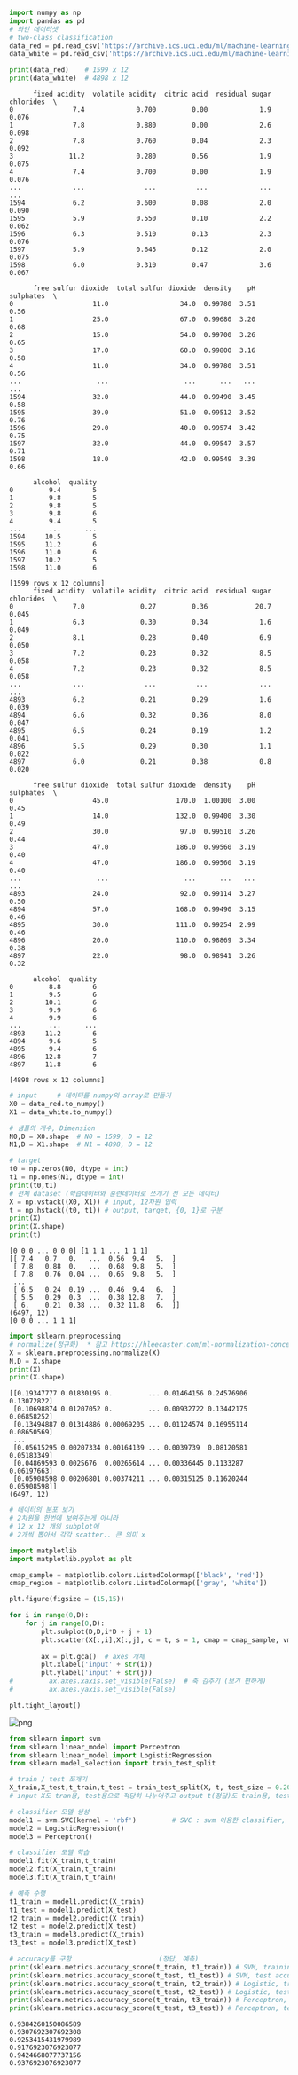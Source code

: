 ```python
import numpy as np
import pandas as pd
# 와인 데이터셋
# two-class classification
data_red = pd.read_csv('https://archive.ics.uci.edu/ml/machine-learning-databases/wine-quality/winequality-red.csv', dtype = None, delimiter=';')
data_white = pd.read_csv('https://archive.ics.uci.edu/ml/machine-learning-databases/wine-quality/winequality-white.csv', dtype = None, delimiter=';')

print(data_red)    # 1599 x 12
print(data_white)  # 4898 x 12
```

          fixed acidity  volatile acidity  citric acid  residual sugar  chlorides  \
    0               7.4             0.700         0.00             1.9      0.076   
    1               7.8             0.880         0.00             2.6      0.098   
    2               7.8             0.760         0.04             2.3      0.092   
    3              11.2             0.280         0.56             1.9      0.075   
    4               7.4             0.700         0.00             1.9      0.076   
    ...             ...               ...          ...             ...        ...   
    1594            6.2             0.600         0.08             2.0      0.090   
    1595            5.9             0.550         0.10             2.2      0.062   
    1596            6.3             0.510         0.13             2.3      0.076   
    1597            5.9             0.645         0.12             2.0      0.075   
    1598            6.0             0.310         0.47             3.6      0.067   
    
          free sulfur dioxide  total sulfur dioxide  density    pH  sulphates  \
    0                    11.0                  34.0  0.99780  3.51       0.56   
    1                    25.0                  67.0  0.99680  3.20       0.68   
    2                    15.0                  54.0  0.99700  3.26       0.65   
    3                    17.0                  60.0  0.99800  3.16       0.58   
    4                    11.0                  34.0  0.99780  3.51       0.56   
    ...                   ...                   ...      ...   ...        ...   
    1594                 32.0                  44.0  0.99490  3.45       0.58   
    1595                 39.0                  51.0  0.99512  3.52       0.76   
    1596                 29.0                  40.0  0.99574  3.42       0.75   
    1597                 32.0                  44.0  0.99547  3.57       0.71   
    1598                 18.0                  42.0  0.99549  3.39       0.66   
    
          alcohol  quality  
    0         9.4        5  
    1         9.8        5  
    2         9.8        5  
    3         9.8        6  
    4         9.4        5  
    ...       ...      ...  
    1594     10.5        5  
    1595     11.2        6  
    1596     11.0        6  
    1597     10.2        5  
    1598     11.0        6  
    
    [1599 rows x 12 columns]
          fixed acidity  volatile acidity  citric acid  residual sugar  chlorides  \
    0               7.0              0.27         0.36            20.7      0.045   
    1               6.3              0.30         0.34             1.6      0.049   
    2               8.1              0.28         0.40             6.9      0.050   
    3               7.2              0.23         0.32             8.5      0.058   
    4               7.2              0.23         0.32             8.5      0.058   
    ...             ...               ...          ...             ...        ...   
    4893            6.2              0.21         0.29             1.6      0.039   
    4894            6.6              0.32         0.36             8.0      0.047   
    4895            6.5              0.24         0.19             1.2      0.041   
    4896            5.5              0.29         0.30             1.1      0.022   
    4897            6.0              0.21         0.38             0.8      0.020   
    
          free sulfur dioxide  total sulfur dioxide  density    pH  sulphates  \
    0                    45.0                 170.0  1.00100  3.00       0.45   
    1                    14.0                 132.0  0.99400  3.30       0.49   
    2                    30.0                  97.0  0.99510  3.26       0.44   
    3                    47.0                 186.0  0.99560  3.19       0.40   
    4                    47.0                 186.0  0.99560  3.19       0.40   
    ...                   ...                   ...      ...   ...        ...   
    4893                 24.0                  92.0  0.99114  3.27       0.50   
    4894                 57.0                 168.0  0.99490  3.15       0.46   
    4895                 30.0                 111.0  0.99254  2.99       0.46   
    4896                 20.0                 110.0  0.98869  3.34       0.38   
    4897                 22.0                  98.0  0.98941  3.26       0.32   
    
          alcohol  quality  
    0         8.8        6  
    1         9.5        6  
    2        10.1        6  
    3         9.9        6  
    4         9.9        6  
    ...       ...      ...  
    4893     11.2        6  
    4894      9.6        5  
    4895      9.4        6  
    4896     12.8        7  
    4897     11.8        6  
    
    [4898 rows x 12 columns]
    


```python
# input     # 데이터를 numpy의 array로 만들기
X0 = data_red.to_numpy() 
X1 = data_white.to_numpy()

# 샘플의 개수, Dimension
N0,D = X0.shape  # N0 = 1599, D = 12
N1,D = X1.shape  # N1 = 4898, D = 12

# target
t0 = np.zeros(N0, dtype = int)
t1 = np.ones(N1, dtype = int)
print(t0,t1)
# 전체 dataset (학습데이터와 훈련데이터로 쪼개기 전 모든 데이터)
X = np.vstack((X0, X1)) # input, 12차원 입력
t = np.hstack((t0, t1)) # output, target, {0, 1}로 구분
print(X)
print(X.shape)
print(t)
```

    [0 0 0 ... 0 0 0] [1 1 1 ... 1 1 1]
    [[ 7.4   0.7   0.   ...  0.56  9.4   5.  ]
     [ 7.8   0.88  0.   ...  0.68  9.8   5.  ]
     [ 7.8   0.76  0.04 ...  0.65  9.8   5.  ]
     ...
     [ 6.5   0.24  0.19 ...  0.46  9.4   6.  ]
     [ 5.5   0.29  0.3  ...  0.38 12.8   7.  ]
     [ 6.    0.21  0.38 ...  0.32 11.8   6.  ]]
    (6497, 12)
    [0 0 0 ... 1 1 1]
    


```python
import sklearn.preprocessing
# normalize(정규화)  * 참고 https://hleecaster.com/ml-normalization-concept/
X = sklearn.preprocessing.normalize(X)   
N,D = X.shape
print(X)
print(X.shape)
```

    [[0.19347777 0.01830195 0.         ... 0.01464156 0.24576906 0.13072822]
     [0.10698874 0.01207052 0.         ... 0.00932722 0.13442175 0.06858252]
     [0.13494887 0.01314886 0.00069205 ... 0.01124574 0.16955114 0.08650569]
     ...
     [0.05615295 0.00207334 0.00164139 ... 0.0039739  0.08120581 0.05183349]
     [0.04869593 0.0025676  0.00265614 ... 0.00336445 0.1133287  0.06197663]
     [0.05908598 0.00206801 0.00374211 ... 0.00315125 0.11620244 0.05908598]]
    (6497, 12)
    


```python
# 데이터의 분포 보기 
# 2차원을 한번에 보여주는게 아니라 
# 12 x 12 개의 subplot에 
# 2개씩 뽑아서 각각 scatter.. 큰 의미 x

import matplotlib
import matplotlib.pyplot as plt

cmap_sample = matplotlib.colors.ListedColormap(['black', 'red'])
cmap_region = matplotlib.colors.ListedColormap(['gray', 'white'])

plt.figure(figsize = (15,15))

for i in range(0,D):
    for j in range(0,D):
        plt.subplot(D,D,i*D + j + 1)
        plt.scatter(X[:,i],X[:,j], c = t, s = 1, cmap = cmap_sample, vmin = 0, vmax = +1)
        
        ax = plt.gca()  # axes 개체
        plt.xlabel('input' + str(i))
        plt.ylabel('input' + str(j))
#         ax.axes.xaxis.set_visible(False)  # 축 감추기 (보기 편하게)
#         ax.axes.yaxis.set_visible(False)

plt.tight_layout()
```


    
![png](04_sklearn_files/04_sklearn_3_0.png)
    



```python
from sklearn import svm
from sklearn.linear_model import Perceptron
from sklearn.linear_model import LogisticRegression
from sklearn.model_selection import train_test_split

# train / test 쪼개기
X_train,X_test,t_train,t_test = train_test_split(X, t, test_size = 0.20)   # 랜덤으로 데이터를 나누어주는 함수
# input X도 tran용, test용으로 적당히 나누어주고 output t(정답)도 train용, test용으로 적당히 나누어준다

# classifier 모델 생성
model1 = svm.SVC(kernel = 'rbf')         # SVC : svm 이용한 classifier, arg는 커널함수
model2 = LogisticRegression()
model3 = Perceptron()

# classifier 모델 학습
model1.fit(X_train,t_train)
model2.fit(X_train,t_train) 
model3.fit(X_train,t_train)

# 예측 수행
t1_train = model1.predict(X_train)
t1_test = model1.predict(X_test)
t2_train = model2.predict(X_train)
t2_test = model2.predict(X_test)
t3_train = model3.predict(X_train)
t3_test = model3.predict(X_test)

# accuracy를 구함                      (정답, 예측)
print(sklearn.metrics.accuracy_score(t_train, t1_train)) # SVM, training accuracy
print(sklearn.metrics.accuracy_score(t_test, t1_test)) # SVM, test accuracy
print(sklearn.metrics.accuracy_score(t_train, t2_train)) # Logistic, training accuracy
print(sklearn.metrics.accuracy_score(t_test, t2_test)) # Logistic, test accuracy
print(sklearn.metrics.accuracy_score(t_train, t3_train)) # Perceptron, training accuracy
print(sklearn.metrics.accuracy_score(t_test, t3_test)) # Perceptron, test accuracy
```

    0.9384260150086589
    0.9307692307692308
    0.9253415431979989
    0.9176923076923077
    0.9424668077737156
    0.9376923076923077
    
